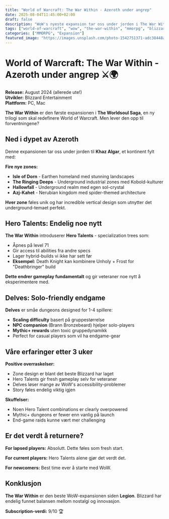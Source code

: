 ```yaml
---
title: "World of Warcraft: The War Within - Azeroth under angrep"
date: 2025-08-04T11:45:00+02:00
draft: false
description: "WoW's nyeste expansion tar oss under jorden i The War Within. Er dette expansionen som redder World of Warcraft?"
tags: ["world-of-warcraft", "wow", "the-war-within", "mmorpg", "blizzard"]
categories: ["MMORPG", "Expansion"]
featured_image: "https://images.unsplash.com/photo-1542751371-adc38448a05e?w=800"
---
```


# World of Warcraft: The War Within - Azeroth under angrep ⚔️🌍

**Release:** August 2024 (allerede ute!)  
**Utvikler:** Blizzard Entertainment  
**Plattform:** PC, Mac  

**The War Within** er den første expansionen i **The Worldsoul Saga**, en ny trilogi som skal redefinere World of Warcraft. Men lever den opp til forventningene?

## Ned i dypet av Azeroth

Denne expansionen tar oss under jorden til **Khaz Algar**, et kontinent fylt med:

**Fire nye zones:**
- **Isle of Dorn** - Earthen homeland med stunning landscapes  
- **The Ringing Deeps** - Underground industrial zones med Kobold-kulturer
- **Hallowfall** - Underground realm med egen sol-crystal
- **Azj-Kahet** - Nerubian kingdom med spider-themed architecture

**Hver zone** føles unik og har incredible vertical design som utnytter det underground-temaet perfekt.

## Hero Talents: Endelig noe nytt

**The War Within** introduserer **Hero Talents** - specialization trees som:
- Åpnes på level 71
- Gir access til abilities fra andre specs
- Lager hybrid-builds vi ikke har sett før
- **Eksempel:** Death Knight kan kombinere Unholy + Frost for "Deathbringer" build

**Dette endrer gameplay fundamentalt** og gir veteraner noe nytt å eksperimentere med.

## Delves: Solo-friendly endgame

**Delves** er småe dungeons designed for 1-4 spillere:
- **Scaling difficulty** basert på gruppestørrelse
- **NPC companion** (Brann Bronzebeard) hjelper solo-players  
- **Mythic+ rewards** uten toxic gruppedynamikk
- Perfect for casual players som vil ha endgame-gear

## Våre erfaringer etter 3 uker

**Positive overraskelser:**
- Zone design er blant det beste Blizzard har laget
- Hero Talents gir fresh gameplay selv for veteraner
- Delves løser mange av WoW's accessibility-problemer
- Story føles endelig viktig igjen

**Skuffelser:**
- Noen Hero Talent combinations er clearly overpowered
- Mythic+ dungeons er fewer enn vanlig på launch
- End-game raids kunne vært mer challenging

## Er det verdt å returnere?

**For lapsed players:** Absolutt. Dette føles som fresh start.

**For current players:** Hero Talents alene gjør det verdt det.

**For newcomers:** Best time ever å starte med WoW.

## Konklusjon

**The War Within** er den beste WoW-expansionen siden **Legion**. Blizzard har endelig funnet balansen mellom nostalgi og innovasjon.

**Subscription-verdi:** 9/10 🏆